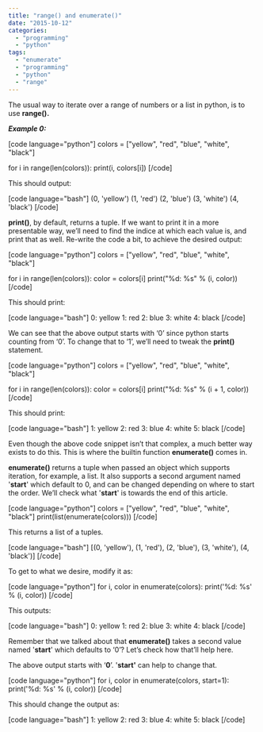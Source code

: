 ```yaml
---
title: "range() and enumerate()"
date: "2015-10-12"
categories: 
  - "programming"
  - "python"
tags: 
  - "enumerate"
  - "programming"
  - "python"
  - "range"
---
```


The usual way to iterate over a range of numbers or a list in python, is to use **range().**

_**Example 0:**_

\[code language="python"\] colors = \["yellow", "red", "blue", "white", "black"\]

for i in range(len(colors)): print(i, colors\[i\]) \[/code\]

This should output:

\[code language="bash"\] (0, 'yellow') (1, 'red') (2, 'blue') (3, 'white') (4, 'black') \[/code\]

**print()**, by default, returns a tuple. If we want to print it in a more presentable way, we’ll need to find the indice at which each value is, and print that as well. Re-write the code a bit, to achieve the desired output:

\[code language="python"\] colors = \["yellow", "red", "blue", "white", "black"\]

for i in range(len(colors)): color = colors\[i\] print("%d: %s" % (i, color)) \[/code\]

This should print:

\[code language="bash"\] 0: yellow 1: red 2: blue 3: white 4: black \[/code\]

We can see that the above output starts with ‘0’ since python starts counting from ‘0’. To change that to ‘1’, we’ll need to tweak the **print()** statement.

\[code language="python"\] colors = \["yellow", "red", "blue", "white", "black"\]

for i in range(len(colors)): color = colors\[i\] print("%d: %s" % (i + 1, color)) \[/code\]

This should print:

\[code language="bash"\] 1: yellow 2: red 3: blue 4: white 5: black \[/code\]

Even though the above code snippet isn’t that complex, a much better way exists to do this. This is where the builtin function **enumerate()** comes in.

**enumerate()** returns a tuple when passed an object which supports iteration, for example, a list. It also supports a second argument named '**start**' which default to 0, and can be changed depending on where to start the order. We’ll check what '**start**' is towards the end of this article.

\[code language="python"\] colors = \["yellow", "red", "blue", "white", "black"\] print(list(enumerate(colors))) \[/code\]

This returns a list of a tuples.

\[code language="bash"\] \[(0, 'yellow'), (1, 'red'), (2, 'blue'), (3, 'white'), (4, 'black')\] \[/code\]

To get to what we desire, modify it as:

\[code language="python"\] for i, color in enumerate(colors): print('%d: %s' % (i, color)) \[/code\]

This outputs:

\[code language="bash"\] 0: yellow 1: red 2: blue 3: white 4: black \[/code\]

Remember that we talked about that **enumerate()** takes a second value named '**start**' which defaults to ‘0’? Let’s check how that’ll help here.

The above output starts with ‘**0**’. '**start'** can help to change that.

\[code language="python"\] for i, color in enumerate(colors, start=1): print('%d: %s' % (i, color)) \[/code\]

This should change the output as:

\[code language="bash"\] 1: yellow 2: red 3: blue 4: white 5: black \[/code\]
